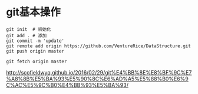 # git基本操作
```shell
git init  # 初始化
git add . # 添加
git commit -m 'update'
git remote add origin https://github.com/VentureRice/DataStructure.git
git push origin master
```


```shell
git fetch origin master
```
http://scofieldwyq.github.io/2016/02/29/git%E4%BB%8E%E8%BF%9C%E7%A8%8B%E5%BA%93%E5%90%8C%E6%AD%A5%E5%88%B0%E6%9C%AC%E5%9C%B0%E4%BB%93%E5%BA%93/
